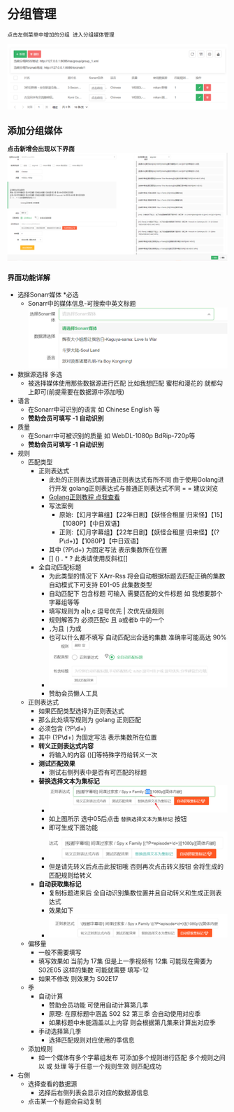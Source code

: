 # 分组管理
    点击左侧菜单中增加的分组 进入分组媒体管理

![img_14.png](../assets/img_14.png)


## 添加分组媒体
**点击新增会出现以下界面**
![img_15.png](../assets/img_15.png)


### 界面功能详解
* 选择Sonarr媒体 *必选
  * Sonarr中的媒体信息-可搜索中英文标题
![img_16.png](../assets/img_16.png)
* 数据源选择 多选
  * 被选择媒体使用那些数据源进行匹配  比如我想匹配 蜜柑和漫花的 就都勾上即可(前提需要在数据源中添加哦)
* 语言
  * 在Sonarr中可识别的语言 如 Chinese English 等
  * **赞助会员可填写 -1 自动识别**
* 质量
  * 在Sonarr中可被识别的质量 如 WebDL-1080p BdRip-720p等
  * **赞助会员可填写 -1 自动识别**
* 规则
  * 匹配类型
    * 正则表达式
      * 此处的正则表达式跟普通正则表达式有所不同 由于使用Golang进行开发 golang正则表达式与普通正则表达式不同 = = 建议浏览
      * [Golang正则教程 点我查看](https://blog.52nyg.com/2022/04/1509)
      * 写法案例
        * 原始:【幻月字幕组】【22年日剧】【妖怪合租屋 归来怪】【15】【1080P】【中日双语】
        * 正则:【幻月字幕组】【22年日剧】【妖怪合租屋 归来怪】【(?P<episode>\d+)】【1080P】【中日双语】
      * 其中 (?P<episode>\d+) 为固定写法 表示集数所在位置
      * [] () . * ? 此类请使用反斜杠\[\]
    * 全自动匹配标题
      * 为此类型的情况下 XArr-Rss 将会自动根据标题去匹配正确的集数 自动模式下可支持 E01-05 此集数类型
      * 自动匹配下 包含标题 可输入 需要匹配的文件标题 如 我想要那个字幕组等等 
      * 填写规则为  a|b,c 逗号优先 | 次优先级规则
      * 规则解答为 必须匹配c 且 a或者b 中的一个 
      * `,`为且 `|`为或
      * 也可以什么都不填写 自动匹配出合适的集数 准确率可能高达 90%
      * ![img_17.png](../assets/img_17.png)
      * 赞助会员懒人工具
  * 正则表达式
    * 如果匹配类型选择为正则表达式
    * 那么此处填写规则为 golang 正则匹配
    * 必须包含 (?P<episode>\d+)
    * 其中 (?P<episode>\d+) 为固定写法 表示集数所在位置
    * **转义正则表达式内容**
      * 将输入的内容 ()[]等特殊字符给转义一次 
    * **测试匹配效果** 
      * 测试右侧列表中是否有可匹配的标题
    * **替换选择文本为集标记**
      * ![img_18.png](../assets/img_18.png)
      * 如上图所示 选中05后点击 `替换选择文本为集标记` 按钮
      * 即可生成下图功能
      * ![img_19.png](../assets/img_19.png)
      * 但是请先转义后点击此按钮哦 否则再次点击转义按钮 会将生成的匹配规则给转义
    * **自动获取集标记**
      * 复制标题进来后 全自动识别集数位置并且自动转义和生成正则表达式
      * 效果如下
      * ![img_20.png](../assets/img_20.png)
  * 偏移量
    * 一般不需要填写
    * 填写效果如 当前为 17集 但是上一季视频有 12集 可能现在需要为 S02E05 这样的集数 可能就需要 填写-12
    * 如果不修改 则效果为 S02E17
  * 季
    * 自动计算
      * 赞助会员功能 可使用自动计算第几季
      * 原理: 在原标题中涵盖 S02 S2 第三季 会自动使用对应季
      * 如果标题中未能涵盖以上内容 则会根据第几集来计算出对应季
    * 手动选择第几季
      * 选择匹配规则对应使用的季信息
  * 添加规则
    * 如一个媒体有多个字幕组发布 可添加多个规则进行匹配 多个规则之间以 或 处理 等于任意一个规则生效 则匹配成功
* 右側 
  * 选择查看的数据源
    * 选择后右侧列表会显示对应的数据源信息
  * 点击某一个标题会自动复制
